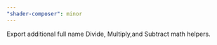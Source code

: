 ```yaml
---
"shader-composer": minor
---
```


Export additional full name Divide, Multiply,and Subtract math helpers.
